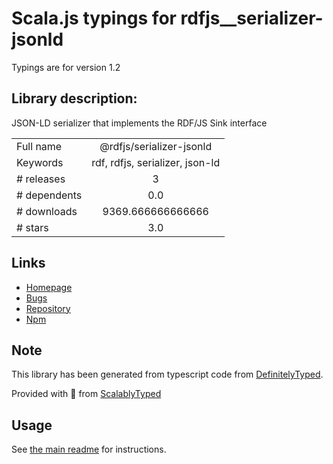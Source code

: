
# Scala.js typings for rdfjs__serializer-jsonld

Typings are for version 1.2

## Library description:
JSON-LD serializer that implements the RDF/JS Sink interface

|                    |                 |
| ------------------ | :-------------: |
| Full name          | @rdfjs/serializer-jsonld |
| Keywords           | rdf, rdfjs, serializer, json-ld |
| # releases         | 3 |
| # dependents       | 0.0 |
| # downloads        | 9369.666666666666 |
| # stars            | 3.0 |

## Links
- [Homepage](https://github.com/rdfjs-base/serializer-jsonld)
- [Bugs](https://github.com/rdfjs-base/serializer-jsonld/issues)
- [Repository](https://github.com/rdfjs-base/serializer-jsonld)
- [Npm](https://www.npmjs.com/package/%40rdfjs%2Fserializer-jsonld)
    


## Note
This library has been generated from typescript code from [DefinitelyTyped](https://definitelytyped.org).

Provided with :purple_heart: from [ScalablyTyped](https://github.com/oyvindberg/ScalablyTyped)

## Usage
See [the main readme](../../readme.md) for instructions.


